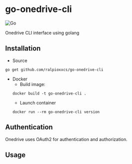# go-onedrive-cli 
![Go](https://img.shields.io/badge/go-%2300ADD8.svg?style=for-the-badge&logo=go&logoColor=white)

Onedrive CLI interface using golang

## Installation

* Source
```shelll
go get github.com/ralpioxxcs/go-onedrive-cli
```

* Docker
  * Build image:
  ```shell
  docker build -t go-onedrive-cli .
  ```
  * Launch container
  ```shell
  docker run --rm go-onedrive-cli version
  ```

## Authentication

Onedrive uses OAuth2 for authentication and authorization.


## Usage

